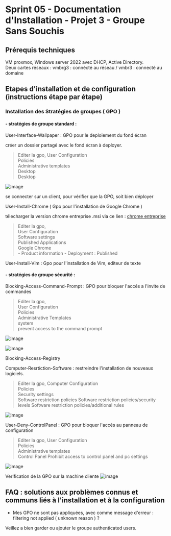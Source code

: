 # Sprint 05 - Documentation d'Installation - Projet 3 - Groupe Sans Souchis

## Prérequis techniques

VM proxmox, Windows server 2022 avec DHCP, Active Directory.    
Deux cartes réseaux : vmbrg3 : connécté au réseau / vmbr3 : connecté au domaine

## Etapes d'installation et de configuration (instructions étape par étape)

### Installation des Stratégies de groupes ( GPO )

#### - stratégies de groupe standard :

User-Interface-Wallpaper : GPO pour le deploiement du fond écran 

créer un dossier partagé avec le fond écran à deployer.

> Editer la gpo,
 User Configuration   
 Policies        
 Administrative templates   
 Desktop   
 Desktop   

![image](https://github.com/user-attachments/assets/d7391bba-9f28-4fc5-b6a7-4987e36f7499)

se connecter sur un client, pour vérifier que la GPO, soit bien déployer 


User-Install-Chrome ( Gpo pour l'installation de Google Chrome )

télecharger la version chrome entreprise .msi
via ce lien : [chrome entreprise](https://chromeenterprise.google/download/?utm_source=adwords&utm_medium=cpc&utm_campaign=2025-q1-chromebrowser-paidmed-paiddisplay-other-chromebrowserent&utm_term=downloadnow-chrome-browser-enterprise-download&utm_content=GCOU&brand=GCOU&gad_source=1&gclid=Cj0KCQiAwOe8BhCCARIsAGKeD55Y-c9Je7Zkv5S8__Txq7cRv_tSb88dIAZ3FRG0fvW7KnktCK7oDnIaArcmEALw_wcB&gclsrc=aw.ds)

> Editer la gpo,   
 User Configuration      
 Software settings    
 Published Applications    
 Google Chrome     
      - Product information
      - Deployment : Published
      

User-Install-Vim : Gpo pour l'installation de Vim, editeur de texte 

#### - stratégies de groupe sécurité : 

Blocking-Access-Command-Prompt : GPO pour bloquer l'accés a l'invite de commandes 

> Editer la gpo,   
 User Configuration      
 Policies    
 Administrative Templates    
 system   
 prevent access to the command prompt   

![image](https://github.com/user-attachments/assets/bf7db012-00ae-4444-9f0f-74c755d37ff3)

![image](https://github.com/user-attachments/assets/ad8b1ea9-f864-4bdd-b6c8-c3380b639b53)



 
Blocking-Access-Registry


Computer-Resrtiction-Software : restreindre l'installation de nouveaux logiciels.

> Editer la gpo,
 Computer Configuration   
 Policies        
 Security settings   
 Software restriction policies
 Software restriction policies/security levels
 Software restriction policies/additional rules


![image](https://github.com/user-attachments/assets/ce1dee01-438a-4531-938c-e7149f4b28c7)


User-Deny-ControlPanel : GPO pour bloquer l'accés au panneau de configuration 

> Editer la gpo,
 User Configuration   
 Policies        
 Administrative templates   
 Control Panel
 Prohibit access to control panel and pc settings

 ![image](https://github.com/user-attachments/assets/e081f298-4909-4b9a-8954-413159c1c3f5)

Verification de la GPO sur la machine cliente 
![image](https://github.com/user-attachments/assets/fe3973c4-e714-4245-9f25-d2f21090aab7)




## FAQ : solutions aux problèmes connus et communs liés à l'installation et à la configuration
 
- Mes GPO ne sont pas appliquées, avec comme message d'erreur : filtering not applied ( unknown reason ) ? 

Veillez a bien garder ou ajouter le groupe authenticated users.


